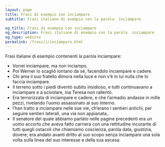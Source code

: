 ```yaml
---
layout: page
title: Frasi di esempio con inciampare 
subtitle: Frasi italiane di esempio con la parola  inciampare

og_title: Frasi di esempio con inciampare 
og_description: Frasi italiane di esempio con la parola  inciampare
og_type: website
permalink: /frasi/i/inciampare.html
---
```


Frasi italiane di esempio contenenti la parola inciampare:


- Vorrei inciampare, ma non inciampo.
- Poi Werner lo scagliò lontano da sé, facendolo inciampare e cadere.
- Chi ama il suo fratello dimora nella luce e non v’è in lui nulla che lo faccia inciampare.
- Il terreno sotto i piedi diventò subito insidioso, e tutti continuavano a inciampare e a scivolare, ma Teresa non rallentò.
- Era terrorizzata di inciampare e cadere, e che l’armadio andasse in mille pezzi, rivelando l’uomo assassinato al suo interno.
- l’han tratto a inciampare nelle sue vie, ch’erano i sentieri antichi, per seguire sentieri laterali, una via non appianata,.
- Il senatore del quale abbiamo parlato nelle pagine precedenti era un uomo accorto che aveva fatto carriera con una rettitudine incurante di tutti quegli ostacoli che chiamiamo coscienza, parola data, giustizia, dovere; era andato avanti dritto al suo scopo senza inciampare una sola volta sulla linea del suo interesse e della sua ascesa.
